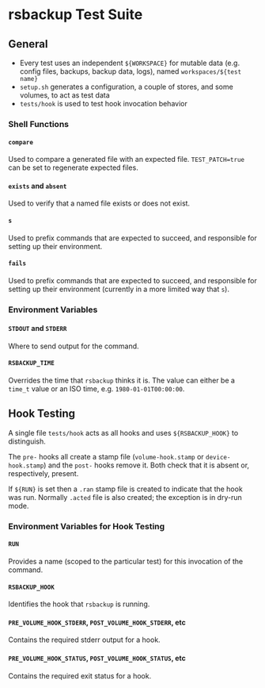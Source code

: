 # rsbackup Test Suite

## General

* Every test uses an independent `${WORKSPACE}` for mutable data (e.g. config files, backups, backup data, logs), named `workspaces/${test name}`
* `setup.sh` generates a configuration, a couple of stores, and some volumes, to act as test data
* `tests/hook` is used to test hook invocation behavior

### Shell Functions

#### `compare`

Used to compare a generated file with an expected file.
`TEST_PATCH=true` can be set to regenerate expected files.

#### `exists` and `absent`

Used to verify that a named file exists or does not exist.

#### `s`

Used to prefix commands that are expected to succeed,
and responsible for setting up their environment.

#### `fails`

Used to prefix commands that are expected to succeed,
and responsible for setting up their environment
(currently in a more limited way that `s`).

### Environment Variables

#### `STDOUT` and `STDERR`

Where to send output for the command.

#### `RSBACKUP_TIME`

Overrides the time that `rsbackup` thinks it is.
The value can either be a `time_t` value or an ISO time, e.g. `1980-01-01T00:00:00`.

## Hook Testing

A single file `tests/hook` acts as all hooks and uses `${RSBACKUP_HOOK}` to distinguish.

The `pre-` hooks all create a stamp file (`volume-hook.stamp` or `device-hook.stamp`)
and the `post-` hooks remove it.
Both check that it is absent or, respectively, present.

If `${RUN}` is set then a `.ran` stamp file is created to indicate that the hook was run.
Normally `.acted` file is also created; the exception is in dry-run mode.

### Environment Variables for Hook Testing

#### `RUN`

Provides a name (scoped to the particular test) for this invocation of the command.

#### `RSBACKUP_HOOK`

Identifies the hook that `rsbackup` is running.

#### `PRE_VOLUME_HOOK_STDERR`, `POST_VOLUME_HOOK_STDERR`, etc

Contains the required stderr output for a hook.

#### `PRE_VOLUME_HOOK_STATUS`, `POST_VOLUME_HOOK_STATUS`, etc

Contains the required exit status for a hook.
